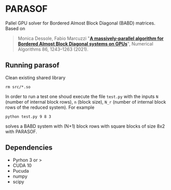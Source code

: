 # PARASOF
Pallel GPU solver for Bordered Almost Block Diagonal (BABD) matrices. Based on

> Monica Dessole, Fabio Marcuzzi "**[A massively-parallel algorithm for Bordered Almost Block Diagonal systems on GPUs](https://link.springer.com/article/10.1007/s11075-020-00931-8)**", Numerical Algorithms  86, 1243–1263 (2021).

## Running parasof

Clean existing shared library
```console
rm src/*.so
```

In order to run a test one shoud execute the file `test.py` with the inputs `N` (number of internal block rows), `n` (block size), `N_r` (number of internal block rows of the reduced system). For example
```console
python test.py 9 8 3
```
solves a BABD system with (N+1) block rows with square blocks of size 8x2 with PARASOF.

## Dependencies

- Pyrhon 3 or >
- CUDA 10
- Pucuda
- numpy
- scipy

